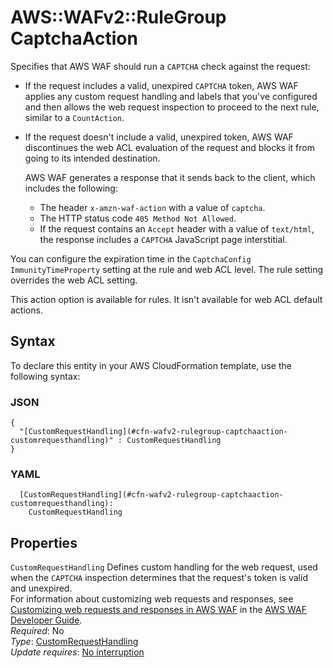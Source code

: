 # AWS::WAFv2::RuleGroup CaptchaAction<a name="aws-properties-wafv2-rulegroup-captchaaction"></a>

Specifies that AWS WAF should run a `CAPTCHA` check against the request: 
+ If the request includes a valid, unexpired `CAPTCHA` token, AWS WAF applies any custom request handling and labels that you've configured and then allows the web request inspection to proceed to the next rule, similar to a `CountAction`\. 
+ If the request doesn't include a valid, unexpired token, AWS WAF discontinues the web ACL evaluation of the request and blocks it from going to its intended destination\.

   AWS WAF generates a response that it sends back to the client, which includes the following: 
  + The header `x-amzn-waf-action` with a value of `captcha`\. 
  + The HTTP status code `405 Method Not Allowed`\. 
  + If the request contains an `Accept` header with a value of `text/html`, the response includes a `CAPTCHA` JavaScript page interstitial\. 

You can configure the expiration time in the `CaptchaConfig` `ImmunityTimeProperty` setting at the rule and web ACL level\. The rule setting overrides the web ACL setting\. 

This action option is available for rules\. It isn't available for web ACL default actions\. 

## Syntax<a name="aws-properties-wafv2-rulegroup-captchaaction-syntax"></a>

To declare this entity in your AWS CloudFormation template, use the following syntax:

### JSON<a name="aws-properties-wafv2-rulegroup-captchaaction-syntax.json"></a>

```
{
  "[CustomRequestHandling](#cfn-wafv2-rulegroup-captchaaction-customrequesthandling)" : CustomRequestHandling
}
```

### YAML<a name="aws-properties-wafv2-rulegroup-captchaaction-syntax.yaml"></a>

```
  [CustomRequestHandling](#cfn-wafv2-rulegroup-captchaaction-customrequesthandling): 
    CustomRequestHandling
```

## Properties<a name="aws-properties-wafv2-rulegroup-captchaaction-properties"></a>

`CustomRequestHandling`  <a name="cfn-wafv2-rulegroup-captchaaction-customrequesthandling"></a>
Defines custom handling for the web request, used when the `CAPTCHA` inspection determines that the request's token is valid and unexpired\.  
For information about customizing web requests and responses, see [Customizing web requests and responses in AWS WAF](https://docs.aws.amazon.com/waf/latest/developerguide/waf-custom-request-response.html) in the [AWS WAF Developer Guide](https://docs.aws.amazon.com/waf/latest/developerguide/waf-chapter.html)\.   
*Required*: No  
*Type*: [CustomRequestHandling](aws-properties-wafv2-rulegroup-customrequesthandling.md)  
*Update requires*: [No interruption](https://docs.aws.amazon.com/AWSCloudFormation/latest/UserGuide/using-cfn-updating-stacks-update-behaviors.html#update-no-interrupt)